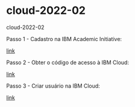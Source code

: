 # cloud-2022-02
cloud-2022-02

Passo 1 - Cadastro na IBM Academic Initiative:

[link](https://www.ibm.com/academic/home)

Passo 2 - Obter o código de acesso à IBM Cloud:

[link](https://github.com/academic-initiative/documentation/blob/main/academic-initiative/how-to/How-to-request-and-IBM-Cloud-Feature-Code/readme.md)

Passo 3 - Criar usuário na IBM Cloud:

[link](https://github.com/academic-initiative/documentation/blob/main/academic-initiative/how-to/How-to-create-an-IBM-Cloud-account/readme.md)





